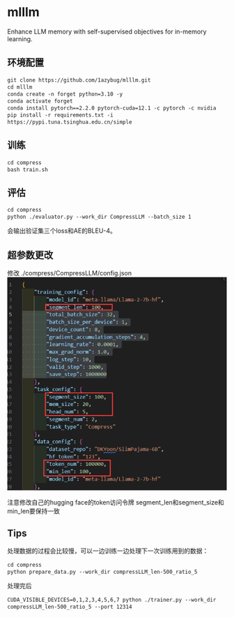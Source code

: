 # mlllm
 Enhance LLM memory with self-supervised objectives for in-memory learning.


## 环境配置
```
git clone https://github.com/1azybug/mlllm.git
cd mlllm
conda create -n forget python=3.10 -y
conda activate forget
conda install pytorch==2.2.0 pytorch-cuda=12.1 -c pytorch -c nvidia
pip install -r requirements.txt -i https://pypi.tuna.tsinghua.edu.cn/simple
```

## 训练

```
cd compress
bash train.sh
```

## 评估
```
cd compress
python ./evaluator.py --work_dir CompressLLM --batch_size 1
```

会输出验证集三个loss和AE的BLEU-4。

## 超参数更改
修改 ./compress/CompressLLM/config.json
![config](./config.png "config")

注意修改自己的hugging face的token访问令牌
segment_len和segment_size和min_len要保持一致

## Tips
处理数据的过程会比较慢，可以一边训练一边处理下一次训练用到的数据：
```
cd compress
python prepare_data.py --work_dir compressLLM_len-500_ratio_5
```

处理完后
```
CUDA_VISIBLE_DEVICES=0,1,2,3,4,5,6,7 python ./trainer.py --work_dir compressLLM_len-500_ratio_5 --port 12314
```